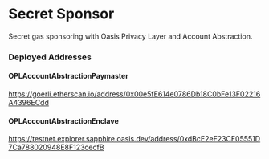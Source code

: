 # Secret Sponsor

Secret gas sponsoring with Oasis Privacy Layer and Account Abstraction.

### Deployed Addresses

#### OPLAccountAbstractionPaymaster

https://goerli.etherscan.io/address/0x00e5fE614e0786Db18C0bFe13F02216A4396ECdd

#### OPLAccountAbstractionEnclave

https://testnet.explorer.sapphire.oasis.dev/address/0xdBcE2eF23CF05551D7Ca788020948E8F123cecfB
